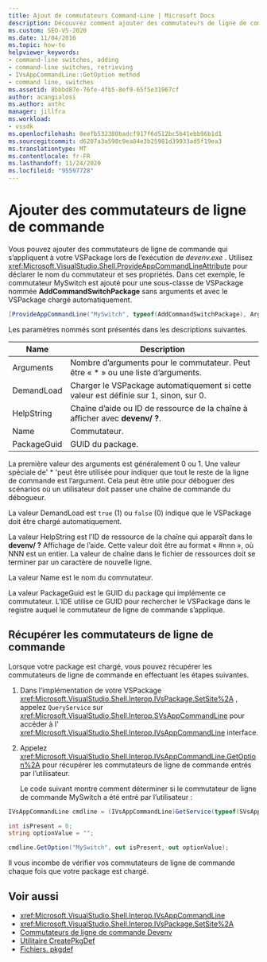 ```yaml
---
title: Ajout de commutateurs Command-Line | Microsoft Docs
description: Découvrez comment ajouter des commutateurs de ligne de commande qui sont appliqués à un VSPackage lors de l’exécution de la commande devenv.exe.
ms.custom: SEO-VS-2020
ms.date: 11/04/2016
ms.topic: how-to
helpviewer_keywords:
- command-line switches, adding
- command-line switches, retrieving
- IVsAppCommandLine::GetOption method
- command line, switches
ms.assetid: 8bbbd87e-76fe-4fb5-8ef9-65f5e31967cf
author: acangialosi
ms.author: anthc
manager: jillfra
ms.workload:
- vssdk
ms.openlocfilehash: 0eefb532380badcf917f6d512bc5b41ebb96b1d1
ms.sourcegitcommit: d6207a3a590c9ea84e3b25981d39933ad5f19ea3
ms.translationtype: MT
ms.contentlocale: fr-FR
ms.lasthandoff: 11/24/2020
ms.locfileid: "95597728"
---
```

# <a name="add-command-line-switches"></a>Ajouter des commutateurs de ligne de commande
Vous pouvez ajouter des commutateurs de ligne de commande qui s’appliquent à votre VSPackage lors de l’exécution de *devenv.exe* . Utilisez <xref:Microsoft.VisualStudio.Shell.ProvideAppCommandLineAttribute> pour déclarer le nom du commutateur et ses propriétés. Dans cet exemple, le commutateur MySwitch est ajouté pour une sous-classe de VSPackage nommée **AddCommandSwitchPackage** sans arguments et avec le VSPackage chargé automatiquement.

```csharp
[ProvideAppCommandLine("MySwitch", typeof(AddCommandSwitchPackage), Arguments = "0", DemandLoad = 1)]
```

 Les paramètres nommés sont présentés dans les descriptions suivantes.

|Name|Description|
|-|-|
| Arguments | Nombre d’arguments pour le commutateur. Peut être « * » ou une liste d’arguments. |
| DemandLoad | Charger le VSPackage automatiquement si cette valeur est définie sur 1, sinon, sur 0. |
| HelpString | Chaîne d’aide ou ID de ressource de la chaîne à afficher avec **devenv/ ?**. |
| Name | Commutateur. |
| PackageGuid | GUID du package. |

 La première valeur des arguments est généralement 0 ou 1. Une valeur spéciale de' * 'peut être utilisée pour indiquer que tout le reste de la ligne de commande est l’argument. Cela peut être utile pour déboguer des scénarios où un utilisateur doit passer une chaîne de commande du débogueur.

 La valeur DemandLoad est `true` (1) ou `false` (0) indique que le VSPackage doit être chargé automatiquement.

 La valeur HelpString est l’ID de ressource de la chaîne qui apparaît dans le **devenv/ ?** Affichage de l’aide. Cette valeur doit être au format « #nnn », où NNN est un entier. La valeur de chaîne dans le fichier de ressources doit se terminer par un caractère de nouvelle ligne.

 La valeur Name est le nom du commutateur.

 La valeur PackageGuid est le GUID du package qui implémente ce commutateur. L’IDE utilise ce GUID pour rechercher le VSPackage dans le registre auquel le commutateur de ligne de commande s’applique.

## <a name="retrieve-command-line-switches"></a>Récupérer les commutateurs de ligne de commande
 Lorsque votre package est chargé, vous pouvez récupérer les commutateurs de ligne de commande en effectuant les étapes suivantes.

1. Dans l’implémentation de votre VSPackage <xref:Microsoft.VisualStudio.Shell.Interop.IVsPackage.SetSite%2A> , appelez `QueryService` sur <xref:Microsoft.VisualStudio.Shell.Interop.SVsAppCommandLine> pour accéder à l' <xref:Microsoft.VisualStudio.Shell.Interop.IVsAppCommandLine> interface.

2. Appelez <xref:Microsoft.VisualStudio.Shell.Interop.IVsAppCommandLine.GetOption%2A> pour récupérer les commutateurs de ligne de commande entrés par l’utilisateur.

   Le code suivant montre comment déterminer si le commutateur de ligne de commande MySwitch a été entré par l’utilisateur :

```csharp
IVsAppCommandLine cmdline = (IVsAppCommandLine)GetService(typeof(SVsAppCommandLine));

int isPresent = 0;
string optionValue = "";

cmdline.GetOption("MySwitch", out isPresent, out optionValue);
```

 Il vous incombe de vérifier vos commutateurs de ligne de commande chaque fois que votre package est chargé.

## <a name="see-also"></a>Voir aussi
- <xref:Microsoft.VisualStudio.Shell.Interop.IVsAppCommandLine>
- <xref:Microsoft.VisualStudio.Shell.Interop.IVsPackage.SetSite%2A>
- [Commutateurs de ligne de commande Devenv](../ide/reference/devenv-command-line-switches.md)
- [Utilitaire CreatePkgDef](../extensibility/internals/createpkgdef-utility.md)
- [Fichiers. pkgdef](https://devblogs.microsoft.com/visualstudio/whats-a-pkgdef-and-why/)
